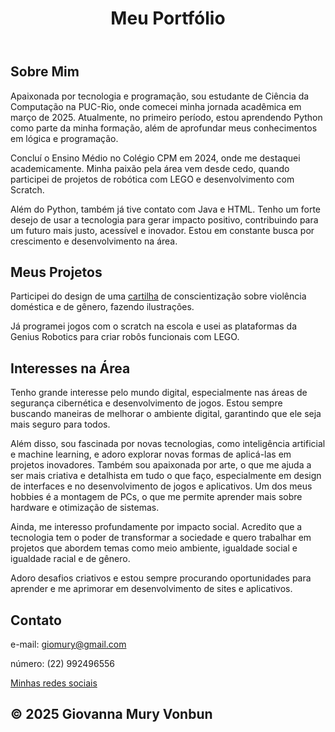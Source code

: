
</head>
<body>
    <header>
        <h1>Meu Portfólio</h1>
     
 </header>

   <section id="sobre">
        <h2>Sobre Mim</h2>
        <p>Apaixonada por tecnologia e programação, sou estudante de Ciência da Computação na PUC-Rio, onde comecei minha jornada acadêmica em março de 2025. Atualmente, no primeiro período, estou aprendendo Python como parte da minha formação, além de aprofundar meus conhecimentos em lógica e programação.</a></p> 
        <p>Concluí o Ensino Médio no Colégio CPM em 2024, onde me destaquei academicamente. Minha paixão pela área vem desde cedo, quando participei de projetos de robótica com LEGO e desenvolvimento com Scratch.</a></p> 
        <p>Além do Python, também já tive contato com Java e HTML. Tenho um forte desejo de usar a tecnologia para gerar impacto positivo, contribuindo para um futuro mais justo, acessível e inovador. Estou em constante busca por crescimento e desenvolvimento na área.</p>
    </section>

<section id="projetos">
        <h2>Meus Projetos</h2>
        <p>Participei do design de uma <a href="cartilha.pdf" download>cartilha</a> de conscientização sobre violência doméstica e de gênero, fazendo ilustrações.  </p>
 <p>Já programei jogos com o scratch na escola e usei as plataformas da Genius Robotics para criar robôs funcionais com LEGO.</p>
    </section>

 <section id="interesses">
        <h2>Interesses na Área</h2>
        <p>Tenho grande interesse pelo mundo digital, especialmente nas áreas de segurança cibernética e desenvolvimento de jogos. Estou sempre buscando maneiras de melhorar o ambiente digital, garantindo que ele seja mais seguro para todos.</p> 
        <p>Além disso, sou fascinada por novas tecnologias, como inteligência artificial e machine learning, e adoro explorar novas formas de aplicá-las em projetos inovadores.
Também sou apaixonada por arte, o que me ajuda a ser mais criativa e detalhista em tudo o que faço, especialmente em design de interfaces e no desenvolvimento de jogos e aplicativos. Um dos meus hobbies é a montagem de PCs, o que me permite aprender mais sobre hardware e otimização de sistemas.</p>
        <p>Ainda, me interesso profundamente por impacto social. Acredito que a tecnologia tem o poder de transformar a sociedade e quero trabalhar em projetos que abordem temas como meio ambiente, igualdade social e igualdade racial e de gênero.</p>
        <p>Adoro desafios criativos e estou sempre procurando oportunidades para aprender e me aprimorar em desenvolvimento de sites e aplicativos.</p>
    </section>
    <section id="contato">
        <h2>Contato</h2>
        <p> e-mail: <a href="mailto:giomury@gmail.com">giomury@gmail.com</a></p>
        <p> número: (22) 992496556</a></p>
       <a href="https://linktr.ee/giovanna.vonbun">Minhas redes sociais</a>

  </section>

  
  <section id="footer">
        <h2>© 2025 Giovanna Mury Vonbun</h2>
      </section>
</body>
</html>
